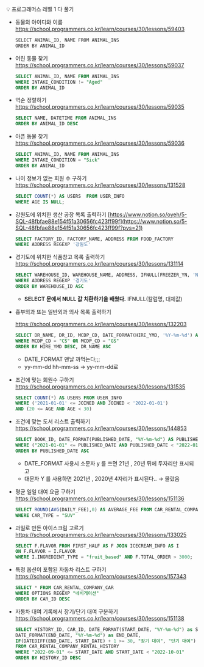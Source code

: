 <aside>
💡 프로그래머스 레벨 1 다 풀기

</aside>

- 동물의 아이디와 이름
  https://school.programmers.co.kr/learn/courses/30/lessons/59403
  ```jsx
  SELECT ANIMAL_ID, NAME FROM ANIMAL_INS
  ORDER BY ANIMAL_ID
  ```
- 어린 동물 찾기
  https://school.programmers.co.kr/learn/courses/30/lessons/59037
  ```sql
  SELECT ANIMAL_ID, NAME FROM ANIMAL_INS
  WHERE INTAKE_CONDITION != "Aged"
  ORDER BY ANIMAL_ID
  ```
- 역순 정렬하기
  https://school.programmers.co.kr/learn/courses/30/lessons/59035
  ```sql
  SELECT NAME, DATETIME FROM ANIMAL_INS
  ORDER BY ANIMAL_ID DESC
  ```
- 아픈 동물 찾기
  https://school.programmers.co.kr/learn/courses/30/lessons/59036
  ```sql
  SELECT ANIMAL_ID, NAME FROM ANIMAL_INS
  WHERE INTAKE_CONDITION = "Sick"
  ORDER BY ANIMAL_ID
  ```
- 나이 정보가 없는 회원 수 구하기
  https://school.programmers.co.kr/learn/courses/30/lessons/131528
  ```sql
  SELECT COUNT(*) AS USERS  FROM USER_INFO
  WHERE AGE IS NULL;
  ```
- 강원도에 위치한 생산 공장 목록 출력하기
  [https://www.notion.so/oyeh/5-SQL-48fbfae88e154f51a30656fc423ff99f](https://www.notion.so/5-SQL-48fbfae88e154f51a30656fc423ff99f?pvs=21)
  ```sql
  SELECT FACTORY_ID, FACTORY_NAME, ADDRESS FROM FOOD_FACTORY
  WHERE ADDRESS REGEXP '강원도'
  ```
- 경기도에 위치한 식품창고 목록 출력하기
  https://school.programmers.co.kr/learn/courses/30/lessons/131114
  ```sql
  SELECT WAREHOUSE_ID, WAREHOUSE_NAME, ADDRESS, IFNULL(FREEZER_YN, 'N') AS FREEZER_YN FROM FOOD_WAREHOUSE
  WHERE ADDRESS REGEXP '경기도'
  ORDER BY WAREHOUSE_ID ASC
  ```
  - **SELECT 문에서 NULL 값 치환하기을 배웠다.**
    IFNULL(칼럼명, 대체값)
- 흉부외과 또는 일반외과 의사 목록 출력하기

  https://school.programmers.co.kr/learn/courses/30/lessons/132203

  ```sql
  SELECT DR_NAME, DR_ID, MCDP_CD, DATE_FORMAT(HIRE_YMD, '%Y-%m-%d') AS HIRE_YMD FROM DOCTOR
  WHERE MCDP_CD = "CS" OR MCDP_CD = "GS"
  ORDER BY HIRE_YMD DESC, DR_NAME ASC
  ```

  - DATE_FORMAT 맨날 까먹는다;;;
  - yy-mm-dd hh-mm-ss → yy-mm-dd로

- 조건에 맞는 회원수 구하기
  https://school.programmers.co.kr/learn/courses/30/lessons/131535
  ```sql
  SELECT COUNT(*) AS USERS FROM USER_INFO
  WHERE ('2021-01-01' <= JOINED AND JOINED < '2022-01-01')
  AND (20 <= AGE AND AGE < 30)
  ```
- 조건에 맞는 도서 리스트 출력하기
  https://school.programmers.co.kr/learn/courses/30/lessons/144853
  ```sql
  SELECT BOOK_ID, DATE_FORMAT(PUBLISHED_DATE, "%Y-%m-%d") AS PUBLISHED_DATE FROM BOOK
  WHERE ("2021-01-01" <= PUBLISHED_DATE AND PUBLISHED_DATE < "2022-01-01") AND CATEGORY = "인문"
  ORDER BY PUBLISHED_DATE ASC
  ```
  - DATE_FORMAT 사용시 소문자 y 를 쓰면 21년 , 20년 뒤에 두자리만 표시되고
  - 대문자 Y 를 사용하면 2021년 , 2020년 4자리가 표시된다.. → 몰랐음
- 평균 일일 대여 요금 구하기
  https://school.programmers.co.kr/learn/courses/30/lessons/151136
  ```sql
  SELECT ROUND(AVG(DAILY_FEE),0) AS AVERAGE_FEE FROM CAR_RENTAL_COMPANY_CAR
  WHERE CAR_TYPE = "SUV"
  ```
- 과일로 만든 아이스크림 고르기
  https://school.programmers.co.kr/learn/courses/30/lessons/133025
  ```sql
  SELECT F.FLAVOR FROM FIRST_HALF AS F JOIN ICECREAM_INFO AS I
  ON F.FLAVOR = I.FLAVOR
  WHERE I.INGREDIENT_TYPE = "fruit_based" AND F.TOTAL_ORDER > 3000;
  ```
- 특정 옵션이 포함된 자동차 리스트 구하기
  https://school.programmers.co.kr/learn/courses/30/lessons/157343
  ```sql
  SELECT * FROM CAR_RENTAL_COMPANY_CAR
  WHERE OPTIONS REGEXP "네비게이션"
  ORDER BY CAR_ID DESC
  ```
- 자동차 대여 기록에서 장기/단기 대여 구분하기
  https://school.programmers.co.kr/learn/courses/30/lessons/151138
  ```sql
  SELECT HISTORY_ID, CAR_ID, DATE_FORMAT(START_DATE, "%Y-%m-%d") as START_DATE,
  DATE_FORMAT(END_DATE, "%Y-%m-%d") as END_DATE,
  IF(DATEDIFF(END_DATE, START_DATE) + 1 >= 30, "장기 대여", "단기 대여") as RENT_TYPE
  FROM CAR_RENTAL_COMPANY_RENTAL_HISTORY
  WHERE "2022-09-01" <= START_DATE AND START_DATE < "2022-10-01"
  ORDER BY HISTORY_ID DESC
  ```

